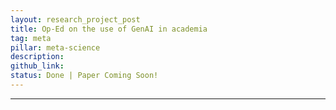 ```yaml
---
layout: research_project_post
title: Op-Ed on the use of GenAI in academia
tag: meta
pillar: meta-science
description: 
github_link:
status: Done | Paper Coming Soon!
---
```


<hr />

